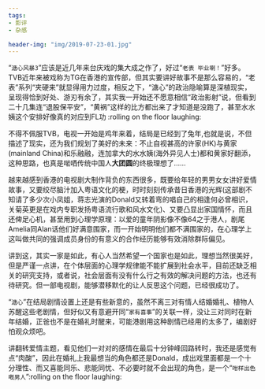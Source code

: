 ```yaml
---
tags:
- 影评
- 杂感

header-img: "img/2019-07-23-01.jpg"
---
```

“`溏心风暴3`”应该是近几年来台庆戏的集大成之作了，好过“`老表 毕业喇！`”好多。TVB近年来被戏称为TG在香港的宣传部，但其实要讲好故事不是那么容易的，“老表”系列“夹硬来”就显得用力过度，相反之下，“溏心”的政治隐喻算是深植现实，呈现得恰到好处、游刃有余了，其实我一开始还不愿意相信“政治影射”说，但看到二十几集连“退股保平安”，“黄祸”这样的比方都出来了才知道是没跑了，甚至水水姨这个安排好像真的对应到FL功 :rolling on the floor laughing:

不得不佩服TVB，电视一开始是鸡年来着，结局是已经到了兔年,也就是说，不但描述了现实，还为我们规划了美好的未来：不止自视甚高的许家(HK)与黄家(mainland China)和乐融融，连加拿大的水水姨(海外异见人士)都和黄家好翻添，这种思路，也真是啱哂传统中国人**大团圆**的终极理想了……

越来越感到香港的电视剧大制作背负的东西很多，既要给年轻的男男女女讲好爱情故事，又要绞尽脑汁加入粤语文化的梗，时时刻刻传承昔日香港的光辉(这部剧不知请了多少次小凤姐，蒋志光演的Donald又转着弯的唱自己的相逢何必曾相识，关菊英更是在戏内专职发扬粤语流行歌和风水文化)、又要凸显出家国情怀，而且还俾足心机，甚至用到心理学原理：以爱的童年阴影像不像64之于港人，剧尾Amelia同Alan话他们好满意围家，而一开始明明他们都不满围家的，在心理学上这叫做共同的强调成员身份的有意义的合作经历能够有效消除群际偏见。

讲到这，其实一家是如此，有心人当然希望一个国家也是如此，理想当然很美好，但是严谨一点讲，在个体层面的心理学规律能不能扩展到社会水平，目前还缺乏相关的研究支持，或者说，社会层面有没有什么行之有效的解决问题的方法，也还有待研究。但一部电视剧，能够潜移默化的让人反思这个问题，已经很成功了。

“`溏心`”在结局剧情设置上还是有些新意的，虽然不离三对有情人结婚婚礼、植物人苏醒这些老剧情，但好似又有意避开同“`家有喜事`”的关联一样，没让三对同时在新年结婚，正爸也不是在婚礼时醒来，可能港剧用这种剧情已经用的太多了，编剧好怕观众烦吧。

讲翻转爱情主题，看见他们一对对的感情在最后十分钟峰回路转时，我还是感觉有点“肉酸”，因此在婚礼上我最想当的角色都还是Donald，成出戏里面都是一个十分理性、而又喜能同乐、悲能同忧、不必要时就不会出现的角色，是一个“`咁样出色嘅男人`”:rolling on the floor laughing: